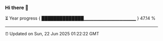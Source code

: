 ### Hi there 👋

⏳ Year progress { ██████████████▁▁▁▁▁▁▁▁▁▁▁▁▁▁▁▁ } 47.14 %

---

⏰ Updated on Sun, 22 Jun 2025 01:22:22 GMT
